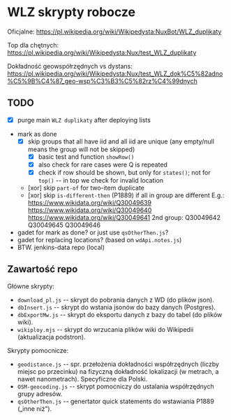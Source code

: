 # WLZ skrypty robocze

Oficjalne:
https://pl.wikipedia.org/wiki/Wikipedysta:NuxBot/WLZ_duplikaty

Top dla chętnych:
https://pl.wikipedia.org/wiki/Wikipedysta:Nux/test_WLZ_duplikaty

Dokładność geowspółrzędnych vs dystans:
https://pl.wikipedia.org/wiki/Wikipedysta:Nux/test_WLZ_dok%C5%82adno%C5%9B%C4%87_geo-wsp%C3%B3%C5%82rz%C4%99dnych

## TODO
- [x] purge main `WLZ duplikaty` after deploying lists
- mark as done
	- [x] skip groups that all have iid and all iid are unique (any empty/null means the group will not be skipped)
		- [x] basic test and function `showRow()`
		- [x] also check for rare cases were Q is repeated
		- [x] check if row should be shown, but only for `states()`; not for `top()` -- in top we check for invalid location
	- [xor] skip `part-of` for two-item duplicate
	- [xor] skip `is-different-then` (P1889) if all in group are different
		E.g.:
		https://www.wikidata.org/wiki/Q30049639
		https://www.wikidata.org/wiki/Q30049640
		https://www.wikidata.org/wiki/Q30049641
		2nd group:
		Q30049642
		Q30049645
		Q30049646 
- gadet for mark as done? or just use `qsOtherThen.js`?
- gadet for replacing locations? (based on `wdApi.notes.js`)
- BTW. jenkins-data repo (local)

## Zawartość repo

Główne skrypty:
- `download_pl.js` -- skrypt do pobrania danych z WD (do plików json).
- `dbInsert.js` -- skrypt do wstania jsonów do bazy danych (Postgres).
- `dbExportMw.js` -- skrypt do eksportu danych z bazy do tabel (do plików wiki).
- `wikiploy.mjs` -- skrypt do wrzucania plików wiki do Wikipedii (aktualizacja podstron).

Skrypty pomocnicze:
- `geodistance.js` -- spr. przełożenia dokładności współrzędnych (liczby miejsc po przecinku) na fizyczną dokładność lokalizacji (w metrach, a nawet nanometrach). Specyficzne dla Polski.
- `OSM-geocoding.js` -- skrypt pomocniczy do ustalania współrzędnych grupy adresów.
- `qsOtherThen.js` -- genertator quick statements do wstawiania P1889 („inne niż”).
